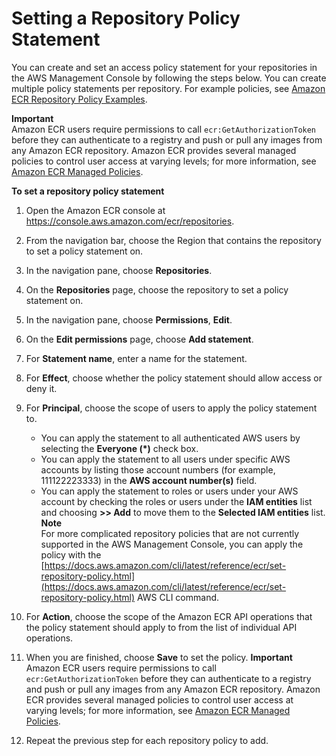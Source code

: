 # Setting a Repository Policy Statement<a name="set-repository-policy"></a>

You can create and set an access policy statement for your repositories in the AWS Management Console by following the steps below\. You can create multiple policy statements per repository\. For example policies, see [Amazon ECR Repository Policy Examples](RepositoryPolicyExamples.md)\.

**Important**  
Amazon ECR users require permissions to call `ecr:GetAuthorizationToken` before they can authenticate to a registry and push or pull any images from any Amazon ECR repository\. Amazon ECR provides several managed policies to control user access at varying levels; for more information, see [Amazon ECR Managed Policies](ecr_managed_policies.md)\.

**To set a repository policy statement**

1. Open the Amazon ECR console at [https://console\.aws\.amazon\.com/ecr/repositories](https://console.aws.amazon.com/ecr/repositories)\.

1. From the navigation bar, choose the Region that contains the repository to set a policy statement on\.

1. In the navigation pane, choose **Repositories**\.

1. On the **Repositories** page, choose the repository to set a policy statement on\.

1. In the navigation pane, choose **Permissions**, **Edit**\.

1. On the **Edit permissions** page, choose **Add statement**\.

1. For **Statement name**, enter a name for the statement\.

1. For **Effect**, choose whether the policy statement should allow access or deny it\.

1. For **Principal**, choose the scope of users to apply the policy statement to\.
   + You can apply the statement to all authenticated AWS users by selecting the **Everyone \(\*\)** check box\.
   + You can apply the statement to all users under specific AWS accounts by listing those account numbers \(for example, 111122223333\) in the **AWS account number\(s\)** field\.
   + You can apply the statement to roles or users under your AWS account by checking the roles or users under the **IAM entities** list and choosing **>> Add** to move them to the **Selected IAM entities** list\.
**Note**  
For more complicated repository policies that are not currently supported in the AWS Management Console, you can apply the policy with the [https://docs.aws.amazon.com/cli/latest/reference/ecr/set-repository-policy.html](https://docs.aws.amazon.com/cli/latest/reference/ecr/set-repository-policy.html) AWS CLI command\.

1. For **Action**, choose the scope of the Amazon ECR API operations that the policy statement should apply to from the list of individual API operations\.

1. When you are finished, choose **Save** to set the policy\.
**Important**  
Amazon ECR users require permissions to call `ecr:GetAuthorizationToken` before they can authenticate to a registry and push or pull any images from any Amazon ECR repository\. Amazon ECR provides several managed policies to control user access at varying levels; for more information, see [Amazon ECR Managed Policies](ecr_managed_policies.md)\.

1. Repeat the previous step for each repository policy to add\.